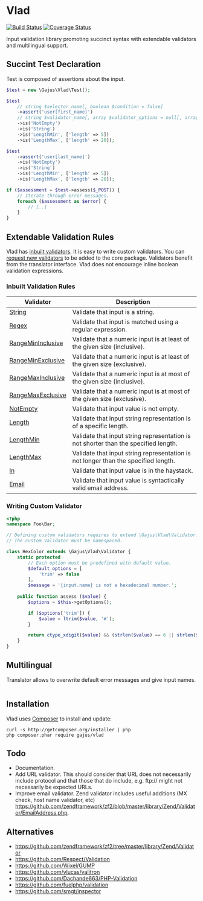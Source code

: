 # Vlad

[![Build Status](https://travis-ci.org/gajus/vlad.png?branch=master)](https://travis-ci.org/gajus/vlad)
[![Coverage Status](https://coveralls.io/repos/gajus/vlad/badge.png)](https://coveralls.io/r/gajus/vlad)

Input validation library promoting succinct syntax with extendable validators and multilingual support.

## Succint Test Declaration

Test is composed of assertions about the input.

```php
$test = new \Gajus\Vlad\Test();

$test
    // string $selector_name[, boolean $condition = false]
    ->assert('user[first_name]')
    // string $validator_name[, array $validator_options = null[, array $condition_options = null]]
    ->is('NotEmpty')
    ->is('String')
    ->is('LengthMin', ['length' => 5])
    ->is('LengthMax', ['length' => 20]);

$test
    ->assert('user[last_name]')
    ->is('NotEmpty')
    ->is('String')
    ->is('LengthMin', ['length' => 5])
    ->is('LengthMax', ['length' => 20]);

if ($assessment = $test->assess($_POST)) {
    // Iterate through error messages.
    foreach ($assessment as $error) {
        // [..]
    }
}
```

## Extendable Validation Rules

Vlad has [inbuilt validators](https://github.com/gajus/vlad#inbuilt-validation-rules). It is easy to write custom validators. You can [request new validators](https://github.com/gajus/vlad/issues) to be added to the core package. Validators benefit from the translator interface. Vlad does not encourage inline boolean validation expressions.

### Inbuilt Validation Rules

| Validator | Description |
| --- | --- |
| [String](src/Validator/String.php) | Validate that input is a string. |
| [Regex](src/Validator/Regex.php) | Validate that input is matched using a regular expression. |
| [RangeMinInclusive](src/Validator/RangeMinInclusive.php)| Validate that a numeric input is at least of the given size (inclusive). |
| [RangeMinExclusive](src/Validator/RangeMinExclusive.php)| Validate that a numeric input is at least of the given size (exclusive). |
| [RangeMaxInclusive](src/Validator/RangeMaxInclusive.php)| Validate that a numeric input is at most of the given size (inclusive). |
| [RangeMaxExclusive](src/Validator/RangeMaxExclusive.php)| Validate that a numeric input is at most of the given size (exclusive). |
| [NotEmpty](src/Validator/NotEmpty.php) | Validate that input value is not empty. |
| [Length](src/Validator/Length.php) | Validate that input string representation is of a specific length. |
| [LengthMin](src/Validator/LengthMin.php) | Validate that input string representation is not shorter than the specified length. |
| [LengthMax](src/Validator/LengthMax.php) | Validate that input string representation is not longer than the specified length. |
| [In](src/Validator/In.php) | Validate that input value is in the haystack. |
| [Email](src/Validator/Email.php) | Validate that input value is syntactically valid email address. |

### Writing Custom Validator

```php
<?php
namespace Foo\Bar;

// Defining custom validators requires to extend \Gajus\Vlad\Validator.
// The custom Validator must be namespaced.

class HexColor extends \Gajus\Vlad\Validator {
    static protected
        // Each option must be predefined with default value.
        $default_options = [
            'trim' => false
        ],
        $message = '{input.name} is not a hexadecimal number.';
    
    public function assess ($value) {
        $options = $this->getOptions();

        if ($options['trim']) {
            $value = ltrim($value, '#');
        }

        return ctype_xdigit($value) && (strlen($value) == 6 || strlen($value) == 3);
    }
}
```

## Multilingual

Translator allows to overwrite default error messages and give input names.

```php
```

## Installation

Vlad uses [Composer](https://getcomposer.org/) to install and update:

```
curl -s http://getcomposer.org/installer | php
php composer.phar require gajus/vlad
```

## Todo

* Documentation.
* Add URL validator. This should consider that URL does not necessarily include protocol and that those that do include, e.g. ftp:// might not necessarily be expected URLs.
* Improve email validator. Zend validator includes useful additions (MX check, host name validator, etc) https://github.com/zendframework/zf2/blob/master/library/Zend/Validator/EmailAddress.php.

## Alternatives

* https://github.com/zendframework/zf2/tree/master/library/Zend/Validator
* https://github.com/Respect/Validation
* https://github.com/Wixel/GUMP
* https://github.com/vlucas/valitron
* https://github.com/Dachande663/PHP-Validation
* https://github.com/fuelphp/validation
* https://github.com/smgt/inspector